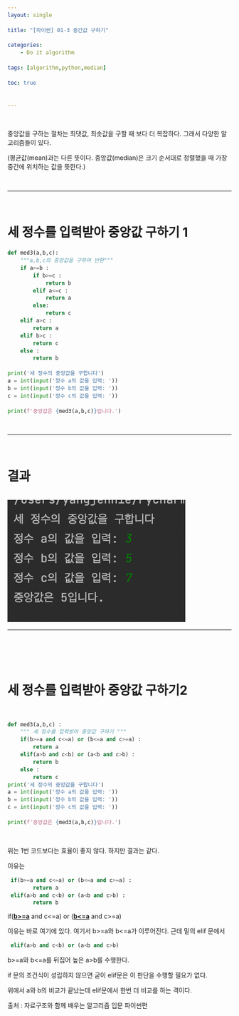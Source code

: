 ```yaml
---
layout: single

title: "[파이썬] 01-3 중간값 구하기" 

categories: 
    - Do it algorithm

tags: [algorithm,python,median]

toc: true


---
```


<br/>

중앙값을 구하는 절차는 최댓값, 최솟값을 구할 때 보다 더 복잡하다. 그래서 다양한 알고리즘들이 있다.

(평균값(mean)과는 다른 뜻이다. 중앙값(median)은 크기 순서대로 정렬했을 때 가장 중간에 위치하는 값을 뜻한다.)

<br/>

---

<br/>

# 세 정수를 입력받아 중앙값 구하기 1

```python
def med3(a,b,c):  
    """a,b,c의 중앙값을 구하여 반환"""  
    if a>=b :  
        if b>=c :  
            return b  
        elif a<=c :  
            return a  
        else:  
            return c  
    elif a>c :  
        return a  
    elif b>c :  
        return c  
    else :  
        return b  

print('세 정수의 중앙값을 구합니다')  
a = int(input('정수 a의 값을 입력: '))  
b = int(input('정수 b의 값을 입력: '))  
c = int(input('정수 c의 값을 입력: '))  

print(f'중앙값은 {med3(a,b,c)}입니다.')
```

<br/>

---

<br/>

# 결과

<br/>

<img src="../../images/do/2022-10-30-do3/1.png" title="" alt="" data-align="center">
<br/>

---

# <br/>

# 세 정수를 입력받아 중앙값 구하기2

<br/>

```python
def med3(a,b,c) :  
    """ 세 정수를 입력받아 중앙값 구하기 """  
    if(b>=a and c<=a) or (b<=a and c>=a) :  
        return a  
    elif(a>b and c<b) or (a<b and c>b) :  
        return b  
    else :  
        return c  
print('세 정수의 중앙값을 구합니다')  
a = int(input('정수 a의 값을 입력: '))  
b = int(input('정수 b의 값을 입력: '))  
c = int(input('정수 c의 값을 입력: '))  

print(f'중앙값은 {med3(a,b,c)}입니다.')
```

<br/>

위는 1번 코드보다는 효율이 좋지 않다. 하지만 결과는 같다. 

이유는 

```python
 if(b>=a and c<=a) or (b<=a and c>=a) :  
        return a  
 elif(a>b and c<b) or (a<b and c>b) :  
        return b  
```

if(<u>**b>=a**</u> and c<=a) or (<u>**b<=a**</u> and c>=a)

이유는 바로 여기에 있다. 여기서 b>=a와 b<=a가 이루어진다. 근데  밑의 elif 문에서 

```python
 elif(a>b and c<b) or (a<b and c>b)
```

b>=a와 b<=a를 뒤집어 높은 a>b를 수행한다.

if 문의 조건식이 성립하지 않으면 굳이 elif문은 이 판단을 수행할 필요가 없다.

위에서 a와 b의 비교가 끝났는데 elif문에서 한번 더 비교를 하는 격이다. 

출처 : 자료구조와 함께 배우는 알고리즘 입문 파이썬편
